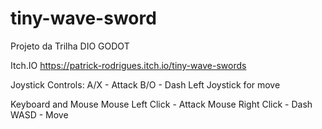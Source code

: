 # tiny-wave-sword
 Projeto da Trilha DIO GODOT

Itch.IO
https://patrick-rodrigues.itch.io/tiny-wave-swords

Joystick Controls:
A/X - Attack
B/O - Dash
Left Joystick for move

Keyboard and Mouse
Mouse Left Click - Attack
Mouse Right Click - Dash
WASD - Move
